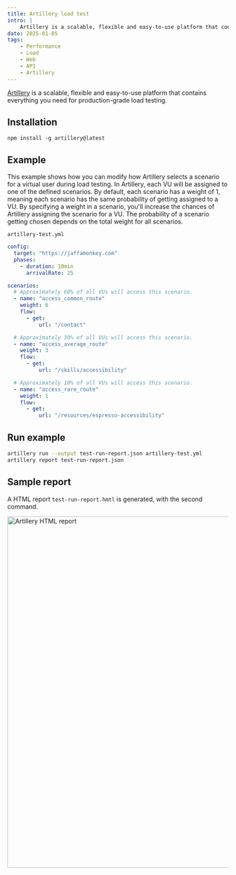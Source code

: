 ```yaml
---
title: Artillery load test
intro: |
    Artillery is a scalable, flexible and easy-to-use platform that contains everything you need for production-grade load testing.
date: 2025-01-05
tags:
    - Performance
    - Load
    - Web
    - API
    - Artillery
---
```


[Artillery](https://www.artillery.io/) is a scalable, flexible and easy-to-use platform that contains everything you need for production-grade load testing.

## Installation

```
npm install -g artillery@latest
```
## Example

This example shows how you can modify how Artillery selects a scenario for a virtual user during load testing. In Artillery, each VU will be assigned to one of the defined scenarios. By default, each scenario has a weight of 1, meaning each scenario has the same probability of getting assigned to a VU. By specifying a weight in a scenario, you'll increase the chances of Artillery assigning the scenario for a VU. The probability of a scenario getting chosen depends on the total weight for all scenarios.

`artillery-test.yml`
```yaml
config:
  target: "https://jaffamonkey.com"
  phases:
    - duration: 10min
      arrivalRate: 25

scenarios:
  # Approximately 60% of all VUs will access this scenario.
  - name: "access_common_route"
    weight: 6
    flow:
      - get:
          url: "/contact"

  # Approximately 30% of all VUs will access this scenario.
  - name: "access_average_route"
    weight: 3
    flow:
      - get:
          url: "/skills/accessibility"

  # Approximately 10% of all VUs will access this scenario.
  - name: "access_rare_route"
    weight: 1
    flow:
      - get:
          url: "/resources/espresso-accessibility"
```

## Run example

```bash
artillery run --output test-run-report.json artillery-test.yml
artillery report test-run-report.json
```

## Sample report

A HTML report `test-run-report.hmtl` is generated, with the second command.

<picture>
    <img src="/assets/img/artillery.png" alt="Artillery HTML report" width="800" decoding="async" />
</picture>

